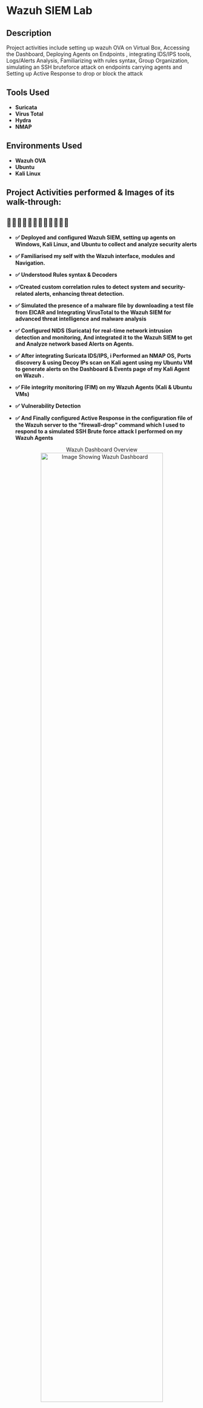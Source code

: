 <h1>Wazuh SIEM Lab</h1>

<h2>Description</h2>
Project activities include setting up wazuh OVA on Virtual Box, Accessing the Dashboard, Deploying Agents on Endpoints , integrating IDS/IPS tools, Logs/Alerts Analysis, Familiarizing with rules syntax, Group Organization, simulating an SSH bruteforce attack on endpoints carrying agents and Setting up Active Response to drop or block the attack
<br />


<h2> Tools Used</h2>

- <b>Suricata</b> 
- <b>Virus Total</b>
- <b>Hydra</b>
- <b>NMAP</b>

<h2>Environments Used </h2>

- <b>Wazuh OVA</b>
- <b>Ubuntu</b>
- <b>Kali Linux</b>

<h2>Project Activities performed & Images of its walk-through:</h2>

<h2>🎯🎯🎯🎯🎯🎯🎯🎯🎯🎯🎯🎯</h2>

- <b>✅ Deployed and configured Wazuh SIEM, setting up agents on Windows, Kali Linux, and Ubuntu to collect and analyze security alerts </b>

- <b>✅ Familiarised my self with the Wazuh interface, modules and Navigation.</b>

- <b>✅ Understood Rules syntax & Decoders</b> 

- <b>✅Created custom correlation rules to detect system and security-related alerts, enhancing threat detection.</b>
  
- <b>✅ Simulated the presence of a malware file by downloading a test file from EICAR and Integrating VirusTotal to the Wazuh SIEM for advanced threat intelligence and malware analysis</b>

- <b>✅ Configured NIDS (Suricata) for real-time network intrusion detection and monitoring, And integrated it to the Wazuh SIEM to get and Analyze network based Alerts on Agents.</b>

- <b>✅ After integrating Suricata IDS/IPS, i Performed an NMAP OS, Ports discovery & using Decoy IPs scan on Kali agent using my Ubuntu VM to generate alerts on the Dashboard & Events page of my Kali Agent on Wazuh .</b>

- <b>✅ File integrity monitoring (FIM) on my Wazuh Agents (Kali & Ubuntu VMs) </b>

- <b>✅ Vulnerability Detection </b> 

- <b>✅ And Finally configured Active Response in the configuration file of the Wazuh server to the "firewall-drop" command which I used to respond to a simulated SSH Brute force attack I performed on my Wazuh Agents </b>

<p align="center">
Wazuh Dashboard Overview <br/>
<img src="https://i.imgur.com/VGtwN8i.png" height="80%" width="80%" alt="Image Showing Wazuh Dashboard"/>
<br />
<br />
Wazuh Agents Overview  <br/>
<img src="https://i.imgur.com/mOq6zCq.png" height="80%" width="80%" alt="Image Showing Wazuh Agents Overview"/>
<br />
<br />
Threat Hunting Events <br/>
<img src="https://i.imgur.com/mJoQhSP.png" height="80%" width="80%" alt="Image Showing Threat Hunting Events"/>
<br />
<br />
Vulnerability Detection Dashboard  <br/>
<img src="https://i.imgur.com/JH2oxPJ.png" height="80%" width="80%" alt="Image Showing Vulnerability Detection Dashboard"/>
<br />
<br />
File Integrity Monitoring Alerts  <br/>
<img src="https://i.imgur.com/Tz7TFz4.png" height="80%" width="80%" alt="Image Showing File Integrity Monitoring Alerts"/>
<br />
<br />
Installing Suricata Emerging Threats Rules  <br/>
<img src="https://i.imgur.com/LIJ5XFW.png" height="80%" width="80%" alt="Image Showing Installing Suricata Emerging Threats Rules"/>
<br />
<br />
Status of Suricata & Wazuh Agent<br/>
<img src="https://i.imgur.com/OnPEdsS.png" height="80%" width="80%" alt="Image Showing Status of Suricata & Wazuh Agent"/>
<br />
<br />
NMAP OS & Decoy Scan  <br/>
<img src="https://i.imgur.com/O8XgBxI.png" height="80%" width="80%" alt="Image Showing NMAP OS & Decoy Scan"/>
  <br />
<br />
NMAP Scan Alert on Wazuh-Manager  <br/>
<img src="https://i.imgur.com/8yYHdgK.png" height="80%" width="80%" alt="Image Showing NMAP Scan Alert on Wazuh-Manager"/>
  <br />
<br />
Alerts Analysis  <br/>
<img src="https://i.imgur.com/JXQnvFt.png" height="80%" width="80%" alt=Image Showing Alerts Analysis"/>
  <br />
<br />
Brute Force Attack Simulation Using Hydra  <br/>
<img src="https://i.imgur.com/fGnPolx.png" height="80%" width="80%" alt="Image Showing Brute Force Attack Simulation Using Hydra"/>
  <br />
<br />
Active Response Alerts  <br/>
<img src="https://i.imgur.com/mL040CP.png" height="80%" width="80%" alt="Image Showing Active Response Alerts"/>
<br />

<b>YOU HAVE COME TO THE END OF THIS LAB</b>
  
</p>
